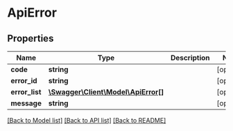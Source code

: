 # ApiError

## Properties
Name | Type | Description | Notes
------------ | ------------- | ------------- | -------------
**code** | **string** |  | [optional] 
**error_id** | **string** |  | [optional] 
**error_list** | [**\Swagger\Client\Model\ApiError[]**](ApiError.md) |  | [optional] 
**message** | **string** |  | [optional] 

[[Back to Model list]](../README.md#documentation-for-models) [[Back to API list]](../README.md#documentation-for-api-endpoints) [[Back to README]](../README.md)


